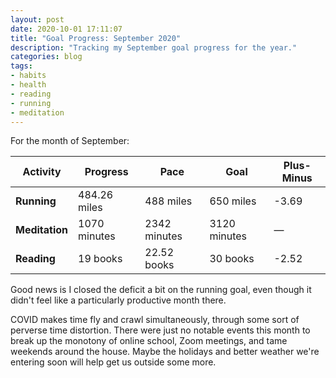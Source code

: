 ```yaml
---
layout: post
date: 2020-10-01 17:11:07
title: "Goal Progress: September 2020"
description: "Tracking my September goal progress for the year."
categories: blog
tags:
- habits
- health
- reading
- running
- meditation
---
```


For the month of September:

| Activity       | Progress      | Pace         | Goal         | Plus-Minus                       |
|----------------|---------------|--------------|--------------|----------------------------------|
| **Running**    | 484.26 miles  | 488 miles    | 650 miles    | <span class="red">-3.69</span>   |
| **Meditation** | 1070 minutes  | 2342 minutes | 3120 minutes | <span class="">—</span>          |
| **Reading**    | 19 books      | 22.52 books  | 30 books     | <span class="red">-2.52</span>   |

Good news is I closed the deficit a bit on the running goal, even though it didn't feel like a particularly productive month there.

COVID makes time fly and crawl simultaneously, through some sort of perverse time distortion. There were just no notable events this month to break up the monotony of online school, Zoom meetings, and tame weekends around the house. Maybe the holidays and better weather we're entering soon will help get us outside some more.

